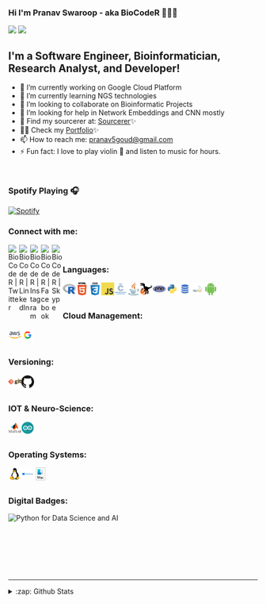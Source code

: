 ### Hi I'm Pranav Swaroop - aka BioCodeR 👋👨‍💻

[<img src="https://img.shields.io/badge/twitter-%231DA1F2.svg?&style=for-the-badge&logo=twitter&logoColor=white">](https://twitter.com/im_pranavgundla)
[<img src="https://img.shields.io/badge/linkedin-%230077B5.svg?&style=for-the-badge&logo=linkedin&logoColor=white">](https://www.linkedin.com/in/pranav-swaroop-gundla-531bb2179/)
<br/>

## I'm a Software Engineer, Bioinformatician, Research Analyst, and Developer!

- 🔭 I’m currently working on Google Cloud Platform
- 🌱 I’m currently learning NGS technologies
- 👯 I’m looking to collaborate on Bioinformatic Projects
- 🤔 I’m looking for help in Network Embeddings and CNN mostly
- 💬 Find my sourcerer at: [Sourcerer](https://sourcerer.io/pranavswaroopgundla)✨
- :man_technologist: Check my [Portfolio](https://biocoderr.github.io/)✨
- 📫 How to reach me: pranav5goud@gmail.com 
- ⚡ Fun fact: I love to play violin 🎻 and listen to music for hours.
<br/>

### Spotify Playing 🎧
 [![Spotify](https://novatorem.pranavswaroopgundla.vercel.app/api/spotify)](https://open.spotify.com/user/888xmfxe2mklp49c7x4ivl8vz?si=ZppXkcxUT72FvSzp87UTvw)
 <br/>
 
### Connect with me:
[<img align="left" alt="BioCodeR | Twitter" width="22px" src="https://cdn.jsdelivr.net/npm/simple-icons@v3/icons/twitter.svg" />](https://twitter.com/im_pranavgundla)
[<img align="left" alt="BioCodeR | LinkedIn" width="22px" src="https://cdn.jsdelivr.net/npm/simple-icons@v3/icons/linkedin.svg" />](https://www.linkedin.com/in/pranav-swaroop-gundla-531bb2179/)
[<img align="left" alt="BioCodeR | Instagram" width="22px" src="https://cdn.jsdelivr.net/npm/simple-icons@v3/icons/instagram.svg" />](https://www.instagram.com/pranav_swaroop_g/)
[<img align="left" alt="BioCodeR | Facebook" width="22px" src="https://cdn.jsdelivr.net/npm/simple-icons@v3/icons/facebook.svg" />](https://www.facebook.com/pranav.goud.526/)
[<img align="left" alt="BioCodeR | Skype" width="22px" src="https://cdn.jsdelivr.net/npm/simple-icons@v3/icons/skype.svg" />](https://join.skype.com/invite/UJ4tDtkVKWk1)
<br />
### Languages:

<img align="left" alt="HTML5" width="26px" src="https://raw.githubusercontent.com/github/explore/80688e429a7d4ef2fca1e82350fe8e3517d3494d/topics/r/r.png" />
<img align="left" alt="HTML5" width="26px" src="https://raw.githubusercontent.com/github/explore/80688e429a7d4ef2fca1e82350fe8e3517d3494d/topics/html/html.png" />
<img align="left" alt="CSS3" width="26px" src="https://raw.githubusercontent.com/github/explore/80688e429a7d4ef2fca1e82350fe8e3517d3494d/topics/css/css.png" />
<img align="left" alt="JavaScript" width="26px" src="https://raw.githubusercontent.com/github/explore/80688e429a7d4ef2fca1e82350fe8e3517d3494d/topics/javascript/javascript.png" />
<img align="left" alt="c" width="26px" src="https://raw.githubusercontent.com/github/explore/80688e429a7d4ef2fca1e82350fe8e3517d3494d/topics/c/c.png" />
<img align="left" alt="java" width="26px" src="https://raw.githubusercontent.com/github/explore/80688e429a7d4ef2fca1e82350fe8e3517d3494d/topics/java/java.png" />
<img align="left" alt="perl" width="26px" src="https://raw.githubusercontent.com/github/explore/80688e429a7d4ef2fca1e82350fe8e3517d3494d/topics/perl/perl.png" />
<img align="left" alt="php" width="26px" src="https://raw.githubusercontent.com/github/explore/80688e429a7d4ef2fca1e82350fe8e3517d3494d/topics/php/php.png" />
<img align="left" alt="python" width="26px" src="https://raw.githubusercontent.com/github/explore/80688e429a7d4ef2fca1e82350fe8e3517d3494d/topics/python/python.png" />
<img align="left" alt="SQL" width="26px" src="https://raw.githubusercontent.com/github/explore/80688e429a7d4ef2fca1e82350fe8e3517d3494d/topics/sql/sql.png" />
<img align="left" alt="MySQL" width="26px" src="https://raw.githubusercontent.com/github/explore/80688e429a7d4ef2fca1e82350fe8e3517d3494d/topics/mysql/mysql.png" />
<img align="left" alt="android" width="26px" src="https://raw.githubusercontent.com/github/explore/80688e429a7d4ef2fca1e82350fe8e3517d3494d/topics/android/android.png" />
<br/>
<br/>

### Cloud Management:

<img align="left" alt="aws" width="26px" src="https://raw.githubusercontent.com/github/explore/fbceb94436312b6dacde68d122a5b9c7d11f9524/topics/aws/aws.png" />
<img align="left" alt="gcp" width="26px" src="https://raw.githubusercontent.com/github/explore/80688e429a7d4ef2fca1e82350fe8e3517d3494d/topics/google/google.png" />
<br/>
<br/>

### Versioning:

<img align="left" alt="Git" width="26px" src="https://raw.githubusercontent.com/github/explore/80688e429a7d4ef2fca1e82350fe8e3517d3494d/topics/git/git.png" />
<img align="left" alt="GitHub" width="26px" src="https://raw.githubusercontent.com/github/explore/78df643247d429f6cc873026c0622819ad797942/topics/github/github.png" />
<br/>
<br/>

### IOT & Neuro-Science:

<img align="left" alt="matlab" width="26px" src="https://raw.githubusercontent.com/github/explore/80688e429a7d4ef2fca1e82350fe8e3517d3494d/topics/matlab/matlab.png" />
<img align="left" alt="arduino" width="26px" src="https://raw.githubusercontent.com/github/explore/80688e429a7d4ef2fca1e82350fe8e3517d3494d/topics/arduino/arduino.png" />
<br/>
<br/>

### Operating Systems:

<img align="left" alt="Linux" width="26px" src="https://raw.githubusercontent.com/github/explore/80688e429a7d4ef2fca1e82350fe8e3517d3494d/topics/linux/linux.png" />
<img align="left" alt="Windows" width="26px" src="https://raw.githubusercontent.com/github/explore/80688e429a7d4ef2fca1e82350fe8e3517d3494d/topics/windows/windows.png" />
<img align="left" alt="Macos" width="26px" src="https://raw.githubusercontent.com/github/explore/80688e429a7d4ef2fca1e82350fe8e3517d3494d/topics/macos/macos.png" />
<br/>
<br/>

### Digital Badges:

<img align="left" alt="Python for Data Science and AI" src="https://github.com/BioCoderR/BioCoderR/blob/master/python-for-data-science-and-ai.png"/>
<br/>
<br/>
<br/>
<br/>
<br/>
<br/>
<br/>

---
<details>
  <summary>:zap: Github Stats</summary>


  <img align="left" alt="pranavswaroopgundla's Github Stats" src="https://github-readme-stats-pranavnew.vercel.app/api?username=BioCoderR&hide=prs,issues&show_icons=true&hide_border=true" />
<img align="left" alt="pranavswaroopgundla's Github Stats" src="https://github-readme-stats-pranavnew.vercel.app/api/top-langs/?username=BioCoderR&hide=css,java&theme=tokyonight" />
</details>

